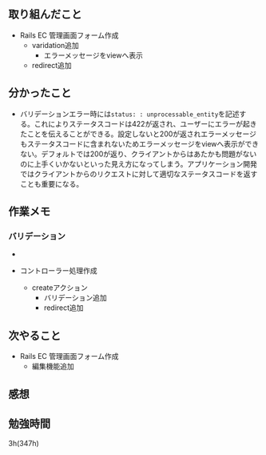 ## 取り組んだこと
- Rails EC 管理画面フォーム作成
  - varidation追加
    - エラーメッセージをviewへ表示
  - redirect追加
## 分かったこと
- バリデーションエラー時には`status: : unprocessable_entity`を記述する。これによりステータスコードは422が返され、ユーザーにエラーが起きたことを伝えることができる。設定しないと200が返されエラーメッセージもステータスコードに含まれないためエラーメッセージをviewへ表示ができない。デフォルトでは200が返り、クライアントからはあたかも問題がないのに上手くいかないといった見え方になってしまう。アプリケーション開発ではクライアントからのリクエストに対して適切なステータスコードを返すことも重要になる。

## 作業メモ

### バリデーション
- 

- コントローラー処理作成
  - createアクション
    - バリデーション追加
    - redirect追加

## 次やること
- Rails EC 管理画面フォーム作成
  - 編集機能追加
## 感想

## 勉強時間
3h(347h)